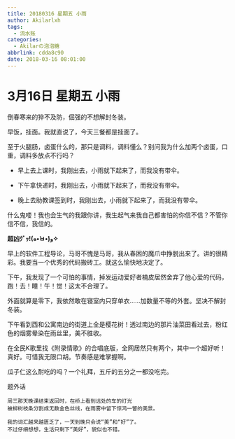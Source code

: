 ```yaml
---
title: 20180316 星期五 小雨
author: Akilarlxh
tags:
  - 流水账
categories:
  - Akilarの泡泡糖
abbrlink: cdda8c90
date: 2018-03-16 08:01:00
---
```

# 3月16日 星期五 小雨

倒春寒来的猝不及防，倔强的不想解封冬装。

早饭，挂面。我就直说了，今天三餐都是挂面了。

至于火腿肠，卤蛋什么的，那只是调料，调料懂么？别问我为什么加两个卤蛋，口重，调料多放点不行吗？

- 早上去上课时，我刚出去，小雨就下起来了，而我没有带伞。

- 下午拿快递时，我刚出去，小雨就下起来了，而我没有带伞。

- 晚上去助教课签到时，我刚出去，小雨就下起来了，而我没有带伞。

什么鬼喽！我也会生气的我跟你讲，我生起气来我自己都害怕的你信不信？不管你信不信，我信的。

**超凶ｸﾞｯ!(๑•̀ㅂ•́)و✧**

早上的软件工程导论，马哥不愧是马哥，我从春困的魔爪中挣脱出来了。讲的很精彩。我要当一个优秀的代码搬砖工。就这么愉快地决定了。

下午，我发现了一个可怕的事情，掉发运动爱好者楠皮居然舍弃了他心爱的代码，跑！去！睡！午！觉！这太不合理了。

外面就算是零下，我依然敢在寝室内只穿单衣……加数量不等的外套。坚决不解封冬装。

下午看到西和公寓南边的街道上全是樱花树！透过南边的那片油菜田看过去，粉红色的烟雾晕染在雨丝里，美不胜收。

在全民K歌里找《附录情歌》的合唱底版，全网居然只有两个，其中一个超好听！真好。可惜我无限口胡。节奏感是难掌握啊。

瓜子仁这么耐吃的吗？一个礼拜，五斤的五分之一都没吃完。

题外话
```
周三那天晚课结束返回时，在桥上看到远处的车的灯光
被柳树枝条分割成无数金色丝线，在雨雾中留下惊鸿一瞥的美景。

我的词汇越来越匮乏了，一天到晚只会说“美”和“好”了。
不过仔细想想，生活只剩下“美好”，貌似也不错。
```